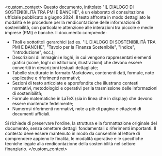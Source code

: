 <custom_context>
Questo documento, intitolato "IL DIALOGO DI SOSTENIBILITÀ TRA PMI E BANCHE", è un elaborato di consultazione ufficiale pubblicato a giugno 2024. Il testo affronta in modo dettagliato le modalità e le procedure per la rendicontazione delle informazioni di sostenibilità, con particolare attenzione alle interazioni tra piccole e medie imprese (PMI) e banche. Il documento comprende:

- Titoli e sottotitoli gerarchici (ad es. "IL DIALOGO DI SOSTENIBILITÀ TRA PMI E BANCHE", "Tavolo per la Finanza Sostenibile", "Indice", "Introduzione", ecc.);
- Descrizioni di immagini e loghi, in cui vengono rappresentati elementi grafici (icone, loghi di istituzioni, illustrazioni) che devono essere convertiti in descrizioni testuali dettagliate;
- Tabelle strutturate in formato Markdown, contenenti dati, formule, note esplicative e riferimenti normativi;
- Sezioni di testo articolate e approfondite che illustrano contesti normativi, metodologici e operativi per la trasmissione delle informazioni di sostenibilità;
- Formule matematiche in LaTeX (sia in linea che in display) che devono essere mantenute fedelmente;
- Numerosi riferimenti normativi, note a piè di pagina e citazioni di documenti ufficiali.

Si richiede di preservare l’ordine, la struttura e la formattazione originale del documento, senza omettere dettagli fondamentali o riferimenti importanti. Il contesto deve essere mantenuto in modo da consentire al lettore di comprendere appieno le finalità, le modalità operative e le specifiche tecniche legate alla rendicontazione della sostenibilità nel settore finanziario.
</custom_context>